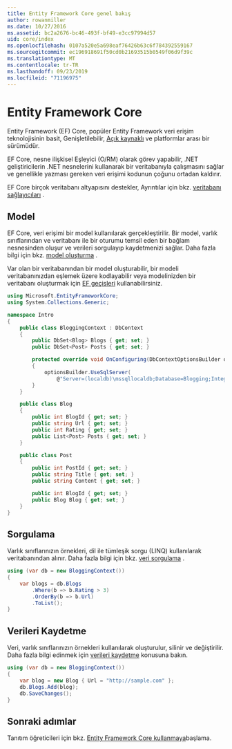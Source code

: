 ```yaml
---
title: Entity Framework Core genel bakış
author: rowanmiller
ms.date: 10/27/2016
ms.assetid: bc2a2676-bc46-493f-bf49-e3cc97994d57
uid: core/index
ms.openlocfilehash: 0107a520e5a698eaf76426b63c6f784392559167
ms.sourcegitcommit: ec196918691f50cd0b21693515b0549f06d9f39c
ms.translationtype: MT
ms.contentlocale: tr-TR
ms.lasthandoff: 09/23/2019
ms.locfileid: "71196975"
---
```

# <a name="entity-framework-core"></a>Entity Framework Core

Entity Framework (EF) Core, popüler Entity Framework veri erişim teknolojisinin basit, Genişletilebilir, [Açık kaynaklı](https://github.com/aspnet/EntityFrameworkCore) ve platformlar arası bir sürümüdür.

EF Core, nesne ilişkisel Eşleyici (O/RM) olarak görev yapabilir, .NET geliştiricilerin .NET nesnelerini kullanarak bir veritabanıyla çalışmasını sağlar ve genellikle yazması gereken veri erişimi kodunun çoğunu ortadan kaldırır.

EF Core birçok veritabanı altyapısını destekler, Ayrıntılar için bkz. [veritabanı sağlayıcıları](providers/index.md) .

## <a name="the-model"></a>Model

EF Core, veri erişimi bir model kullanılarak gerçekleştirilir. Bir model, varlık sınıflarından ve veritabanı ile bir oturumu temsil eden bir bağlam nesnesinden oluşur ve verileri sorgulayıp kaydetmenizi sağlar. Daha fazla bilgi için bkz. [model oluşturma](modeling/index.md) .

Var olan bir veritabanından bir model oluşturabilir, bir modeli veritabanınızdan eşlemek üzere kodlayabilir veya modelinizden bir veritabanı oluşturmak için [EF geçişleri](managing-schemas/migrations/index.md) kullanabilirsiniz.

``` csharp
using Microsoft.EntityFrameworkCore;
using System.Collections.Generic;

namespace Intro
{
    public class BloggingContext : DbContext
    {
        public DbSet<Blog> Blogs { get; set; }
        public DbSet<Post> Posts { get; set; }

        protected override void OnConfiguring(DbContextOptionsBuilder optionsBuilder)
        {
            optionsBuilder.UseSqlServer(
                @"Server=(localdb)\mssqllocaldb;Database=Blogging;Integrated Security=True");
        }
    }

    public class Blog
    {
        public int BlogId { get; set; }
        public string Url { get; set; }
        public int Rating { get; set; }
        public List<Post> Posts { get; set; }
    }

    public class Post
    {
        public int PostId { get; set; }
        public string Title { get; set; }
        public string Content { get; set; }

        public int BlogId { get; set; }
        public Blog Blog { get; set; }
    }
}
```

## <a name="querying"></a>Sorgulama

Varlık sınıflarınızın örnekleri, dil ile tümleşik sorgu (LINQ) kullanılarak veritabanından alınır. Daha fazla bilgi için bkz. [veri sorgulama](querying/index.md) .

``` csharp
using (var db = new BloggingContext())
{
    var blogs = db.Blogs
        .Where(b => b.Rating > 3)
        .OrderBy(b => b.Url)
        .ToList();
}
```

## <a name="saving-data"></a>Verileri Kaydetme

Veri, varlık sınıflarınızın örnekleri kullanılarak oluşturulur, silinir ve değiştirilir. Daha fazla bilgi edinmek için [verileri kaydetme](saving/index.md) konusuna bakın.

``` csharp
using (var db = new BloggingContext())
{
    var blog = new Blog { Url = "http://sample.com" };
    db.Blogs.Add(blog);
    db.SaveChanges();
}
```

## <a name="next-steps"></a>Sonraki adımlar

Tanıtım öğreticileri için bkz. [Entity Framework Core kullanmaya](get-started/index.md)başlama.


